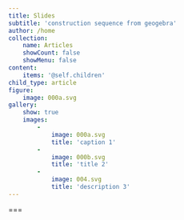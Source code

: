 ```yaml
---
title: Slides
subtitle: 'construction sequence from geogebra'
author: /home
collection:
    name: Articles
    showCount: false
    showMenu: false
content:
    items: '@self.children'
child_type: article
figure:
    image: 000a.svg
gallery:
    show: true
    images:
        -
            image: 000a.svg
            title: 'caption 1'
        -
            image: 000b.svg
            title: 'title 2'
        -
            image: 004.svg
            title: 'description 3'
---
```


===
